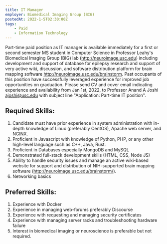 ```yaml
---
title: IT Manager
employer: Biomedical Imaging Group (BIG)
postedAt: 2022-1-5T02:30:00Z
tags:
    - Paid
    - Information Technology
---
```


Part-time paid position as IT manager is available immediately for a first or second semester MS student in Computer Science in Professor Leahy's Biomedical Imaging Group (BIG) lab (http://neuroimage.usc.edu) including development and support of database for epilepsy research and support of very active wiki, discussion, and software distribution platform for brain mapping software http://neuroimage.usc.edu/brainstorm.  Past occupants of this position have successfully leveraged experience for improved job opportunities on graduation. Please send CV and cover email indicating experience and availability from Jan 1st, 2022, to Professor Anand A Joshi <ajoshi@usc.edu> with subject line "Application: Part-time IT position".

## Required Skills:
1. Candidate must have prior experience in system administration with in-depth knowledge of Linux (preferably CentOS), Apache web server, and NGINX.
2. Proficient in Javascript with knowledge of Python, PHP, or any other high-level language such as C++, Java, Rust.
3. Proficient in Databases especially MongoDB and MySQL
4. Demonstrated full-stack development skills (HTML, CSS, Node JS)
5. Ability to handle security issues and manage an active wiki-based website for support and distribution of NIH-supported brain mapping software (http://neuroimage.usc.edu/brainstorm/).
6. Networking basics
## Preferred Skills:
1. Experience with Docker
2. Experience in managing web-forums preferably Discourse
3. Experience with requesting and managing security certificates
4. Experience with managing server racks and troubleshooting hardware failure
5. Interest in biomedical imaging or neuroscience is preferable but not required.
